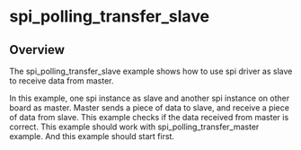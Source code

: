 # spi_polling_transfer_slave

## Overview
The spi_polling_transfer_slave example shows how to use spi driver as slave to receive data from master.

In this example, one spi instance as slave and another spi instance on other board as master. 
Master sends a piece of data to slave, and receive a piece of data from slave. This example 
checks if the data received from master is correct. This example should work with 
spi_polling_transfer_master example. And this example should start first.
  